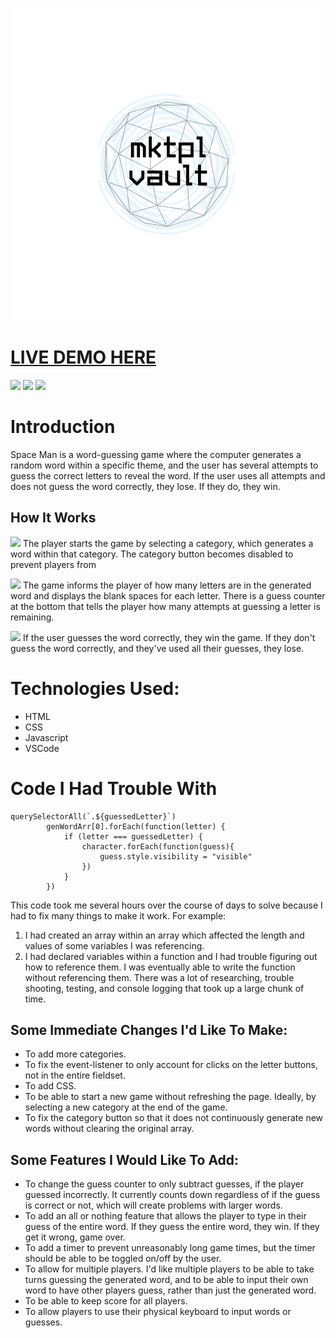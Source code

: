 ![](src/photos/mktpl%20vault%20copy.png)

# [LIVE DEMO HERE](https://mod26-k.github.io/spaceMan/)

![](https://img.shields.io/badge/Made%20with-JavaScript-1f425f.svg)
![](https://img.shields.io/badge/GitHub-100000?style=for-the-badge&logo=github&logoColor=white)
![](https://img.shields.io/badge/HTML5-E34F26?style=for-the-badge&logo=html5&logoColor=white)

# Introduction
Space Man is a word-guessing game where the computer generates a random word within a specific theme, and the user has several attempts to guess the correct letters to reveal the word. If the user uses all attempts and does not guess the word correctly, they lose. If they do, they win.

## How It Works
![](/photos/gamepage.png)
The player starts the game by selecting a category, which generates a word within that category. The category button becomes disabled to prevent players from 

![](/photos/wordgenerated.png)
The game informs the player of how many letters are in the generated word and displays the blank spaces for each letter. There is a guess counter at the bottom that tells the player how many attempts at guessing a letter is remaining.

![](/photos/youwin.png)
If the user guesses the word correctly, they win the game. If they don't guess the word correctly, and they've used all their guesses, they lose.

# Technologies Used:
- HTML
- CSS
- Javascript
- VSCode

# Code I Had Trouble With
```
querySelectorAll(`.${guessedLetter}`)
        genWordArr[0].forEach(function(letter) {
            if (letter === guessedLetter) {
                character.forEach(function(guess){
                    guess.style.visibility = "visible"
                })
            }
        })
```
This code took me several hours over the course of days to solve because I had to fix many things to make it work. For example:
1. I had created an array within an array which affected the length and values of some variables I was referencing.
2. I had declared variables within a function and I had trouble figuring out how to reference them. I was eventually able to write the function without referencing them.
There was a lot of researching, trouble shooting, testing, and console logging that took up a large chunk of time.

## Some Immediate Changes I'd Like To Make:
- To add more categories.
- To fix the event-listener to only account for clicks on the letter buttons, not in the entire fieldset.
- To add CSS.
- To be able to start a new game without refreshing the page. Ideally, by selecting a new category at the end of the game.
- To fix the category button so that it does not continuously generate new words without clearing the original array.

## Some Features I Would Like To Add: 
- To change the guess counter to only subtract guesses, if the player guessed incorrectly. It currently counts down regardless of if the guess is correct or not, which will create problems with larger words.
- To add an all or nothing feature that allows the player to type in their guess of the entire word. If they guess the entire word, they win. If they get it wrong, game over.
- To add a timer to prevent unreasonably long game times, but the timer should be able to be toggled on/off by the user.
- To allow for multiple players. I'd like multiple players to be able to take turns guessing the generated word, and to be able to input their own word to have other players guess, rather than just the generated word.
- To be able to keep score for all players.
- To allow players to use their physical keyboard to input words or guesses.